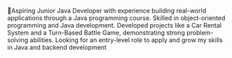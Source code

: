 👋Aspiring Junior Java Developer with experience building real-world applications through a Java programming course. Skilled in object-oriented programming and Java development. Developed projects like a Car Rental System and a Turn-Based Battle Game, demonstrating strong problem-solving abilities. Looking for an entry-level role to apply and grow my skills in Java and backend development
